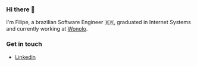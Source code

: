 ### Hi there 👋

I'm Filipe, a brazilian Software Engineer :brazil:, graduated in Internet Systems and currently working at [Wonolo](https://www.wonolo.com/).

### Get in touch

 - [Linkedin](https://www.linkedin.com/in/filipemn/)
